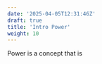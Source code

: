 ```yaml
---
date: '2025-04-05T12:31:46Z'
draft: true
title: 'Intro Power'
weight: 10
---
```

Power is a concept that is